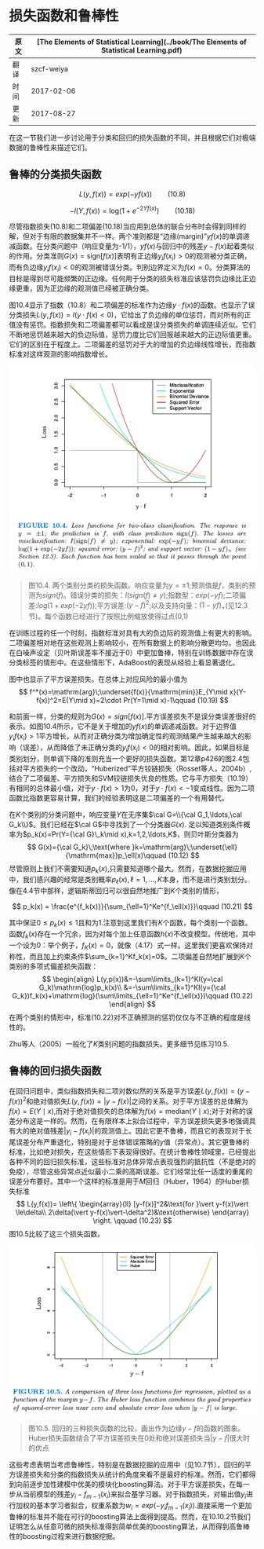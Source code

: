 # 损失函数和鲁棒性

| 原文   | [The Elements of Statistical Learning](../book/The Elements of Statistical Learning.pdf) |
| ---- | ---------------------------------------- |
| 翻译   | szcf-weiya                               |
| 时间   | 2017-02-06                               |
| 更新   | 2017-08-27                               |


在这一节我们进一步讨论用于分类和回归的损失函数的不同，并且根据它们对极端数据的鲁棒性来描述它们。

## 鲁棒的分类损失函数

$$
L(y,f(x))=exp(-yf(x))\qquad (10.8)
$$

$$
-l(Y,f(x))=\mathrm{log}(1+e^{-2Yf(x)})\qquad (10.18)
$$

尽管指数损失(10.8)和二项偏差(10.18)当应用到总体的联合分布时会得到同样的解，但对于有限的数据集并不一样。两个准则都是“边缘(margin)”$yf(x)$的单调递减函数。在分类问题中（响应变量为-1/1），$yf(x)$与回归中的残差$y-f(x)$起着类似的作用。分类准则$G(x)=\mathrm{sign}[f(x)]$表明有正边缘$y_if(x_i)>0$的观测被分类正确，而有负边缘$y_if(x_i)<0$的观测被错误分类。判别边界定义为$f(x)=0$。分类算法的目标是得到尽可能频繁的正边缘。任何用于分类的损失标准应该惩罚负边缘比正边缘更重，因为正边缘的观测值已经被正确分类。

图10.4显示了指数（10.8）和二项偏差的标准作为边缘$y\cdot f(x)$的函数。也显示了误分类损失$L(y,f(x))=I(y\cdot f(x)<0)$，它给出了负边缘的单位惩罚，而对所有的正值没有惩罚。指数损失和二项偏差都可以看成是误分类损失的单调连续近似。它们不断地惩罚越来越大的负边际值，惩罚力度比它们回报越来越大的正边际值更重。它们的区别在于程度上。二项偏差的惩罚对于大的增加的负边缘线性增长，而指数标准对这样观测的影响指数增长。

![](../img/10/fig10.4.png)

> 图10.4. 两个类别分类的损失函数。响应变量为$y=\pm 1$;预测值是$f$，类别的预测为$sign(f)$。错误分类的损失：$I(sign(f)\neq y)$;指数型：$exp(-yf)$;二项偏差:$log(1+exp(-2yf))$;平方误差:$(y-f)^2$;以及支持向量：$(1-yf)_+$(见12.3节)。每个函数已经进行了按照比例缩放使得过点(0,1)

在训练过程的任一个时刻，指数标准对具有大的负边际的观测值上有更大的影响。二项偏差相对地在这些观测上影响较小，在所有数据上的影响分散更均匀。也因此在白噪声设定（贝叶斯误差率不接近于0）中更加鲁棒，特别在训练数据中存在误分类标签的情形中。在这些情形下，AdaBoost的表现从经验上看显著退化。

图中也显示了平方误差损失。在总体上对应风险的最小值为
$$
f^*(x)=\mathrm{arg}\;\underset{f(x)}{\mathrm{min}}E_{Y\mid x}(Y-f(x))^2=E(Y\mid x)=2\cdot Pr(Y=1\mid x)-1\qquad (10.19)
$$

和前面一样，分类的规则为$G(x)=sign[f(x)]$.平方误差损失不是误分类误差很好的表示。如图10.4所示，它不是关于增加的$yf(x)$的单调递减函数。对于边界值$y_if(x_i)>1$平方增长，从而对正确分类为增加确定性的观测结果产生越来越大的影响（误差），从而降低了未正确分类的$y_if(x_i)<0$的相对影响。因此，如果目标是类别划分，则单调下降的准则充当一个更好的损失函数。第12章p426的图2.4包括对平方损失的一个改动，“Huberized”平方铰链损失（Rosset等人，2004b）,结合了二项偏差、平方损失和SVM铰链损失优良的性质。它与平方损失（10.19）有相同的总体最小值，对于$y\cdot f(x)>1$为0，对于$y\cdot f(x)<-1$变成线性。因为二项函数比指数更容易计算，我们的经验表明这是二项偏差的一个有用替代。

在$K$个类别的分类问题中，响应变量$Y$在无序集$\cal G=\\{\cal G_1,\ldots,\cal G_k\\}$。我们已经在$\cal G$中寻找到了一个分类器$G(x)$. 足以知道类别条件概率为$p_k(x)=Pr(Y={\cal G}\_k\mid x),k=1,2,\ldots,K$，则贝叶斯分类器为
$$
G(x)={\cal G_k}\;\text{where }k=\mathrm{arg}\;\underset{\ell}{\mathrm{max}}p_\ell(x)\qquad (10.12)
$$
尽管原则上我们不需要知道$p_k(x)$,只需要知道哪个最大。然而，在数据挖掘应用中，我们感兴趣的经常是类别概率$p_\ell(x),\ell=1,\ldots,K$本身，而不是进行类别划分。像在4.4节中那样，逻辑斯蒂回归可以很自然地推广到$K$个类别的情形，

$$
p_k(x) = \frac{e^{f_k(x)}}{\sum_{\ell=1}^Ke^{f_\ell(x)}}\qquad (10.21)
$$

其中保证$0\le p_k(x)\le 1$且和为1.注意到这里我们有$K$个函数，每个类别一个函数。函数$f_k(x)$存在一个冗余，因为对每个加上任意函数$h(x)$不改变模型。传统地，其中一个设为0：举个例子，$f_K(x)=0$，就像（4.17）式一样。这里我们更喜欢保持对称性，而且加上约束条件$\sum_{k=1}^Kf_k(x)=0$。二项偏差自然地扩展到$K$个类别的多项式偏差损失函数：
$$
\begin{align}
L(y,p(x))&=-\sum\limits_{k=1}^KI(y=\cal G_k)\mathrm{log}p_k(x)\\
&=-\sum\limits_{k=1}^KI(y={\cal G_k})f_k(x)+\mathrm{log}(\sum\limits_{\ell=1}^Ke^{f_\ell(x)})\qquad (10.22)
\end{align}
$$
在两个类别的情形中，标准(10.22)对不正确预测的惩罚仅仅与不正确的程度是线性的。

Zhu等人（2005）一般化了$K$类别问题的指数损失。更多细节见练习10.5.

## 鲁棒的回归损失函数

在回归问题中，类似指数损失和二项对数似然的关系是平方误差$L(y,f(x))=(y-f(x))^2$和绝对值损失$L(y,f(x))=\vert y-f(x)\vert$之间的关系。对于平方误差的总体解为$f(x)=E(Y\mid x)$,而对于绝对值损失的总体解为$f(x)=\mathrm{median}(Y\mid x)$;对于对称的误差分布这是一样的。然而，在有限样本上拟合过程中，平方误差损失更多地强调具有大的绝对值残差$\vert y_i-f(x_i)\vert$的观测值上。因此它更不鲁棒，而且它的表现对于长尾误差分布严重退化，特别是对于总体错误策略的$y$值（异常点）。其它更鲁棒的标准，比如绝对损失，在这些情形下表现得很好。在统计鲁棒性领域里，已经提出各种不同的回归损失标准，这些标准对总体异常点表现强烈的抵抗性（不是绝对的免疫），尽管这些异常点近似最小二乘的高斯误差。它们经常比任一适度的重尾的误差分布要好。其中一个这样的标准是用于$M$回归（Huber，1964）的Huber损失标准
$$
L(y,f(x))=
\left\{
  \begin{array}{ll}
  [y-f(x)]^2&\text{for }\vert y-f(x)\vert \le\delta\\
  2\delta(\vert y-f(x)\vert-\delta^2)&\text{otherwise}
  \end{array}
\right.
\qquad (10.23)
$$
图10.5比较了这三个损失函数。

![](../img/10/fig10.5.png)

> 图10.5. 回归的三种损失函数的比较，画出作为边缘$y-f$的函数的图象。Huber损失函数结合了平方误差损失在0处和绝对误差损失当$\vert y-f\vert$很大时的优点

这些考虑表明当考虑鲁棒性，特别是在数据挖掘的应用中（见10.7节），回归的平方误差损失和分类的指数损失从统计的角度来看不是最好的标准。然而，它们都得到向前逐步加性建模中优美的模块化boosting算法。对于平方误差损失，在每一步从当前模型的残差$y_i-f_{m-1}(x_i)$来拟合基学习器。对于指数损失，对输出值$y_i$进行加权的基本学习者拟合，权重系数为$w_i=exp(-y_if_{m-1}(x_i))$.直接采用一个更加鲁棒的标准并不能在可行的boosting算法上面得到提高。然而，在10.10.2节我们证明怎么从任意可微的损失标准得到简单优美的boosting算法，从而得到高鲁棒性的boosting过程来进行数据挖掘。
